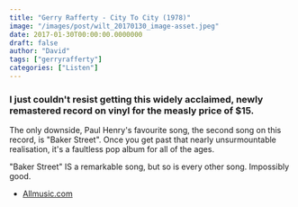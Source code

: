 ```yaml
---
title: "Gerry Rafferty - City To City (1978)"
image: "/images/post/wilt_20170130_image-asset.jpeg"
date: 2017-01-30T00:00:00.0000000
draft: false
author: "David"
tags: ["gerryrafferty"]
categories: ["Listen"]
---
```

### I just couldn't resist getting this widely acclaimed, newly remastered record on vinyl for the measly price of $15.

 The only downside, Paul Henry's favourite song, the second song on this record, is "Baker Street". Once you get past that nearly unsurmountable realisation, it's a faultless pop album for all of the ages.

 "Baker Street" IS a remarkable song, but so is every other song. Impossibly good. 

-  [Allmusic.com](http://www.allmusic.com/album/city-to-city-mw0000646857)